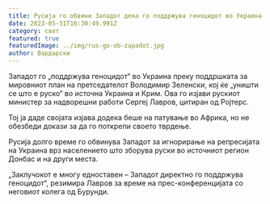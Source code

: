 ```yaml
---
title: Русија го обвини Западот дека го поддржува геноцидот во Украина
date: 2023-05-31T16:30:49.991Z
category: свет
featured: true
featuredImage: ../img/rus-go-ob-zapadot.jpg
author: Вардарски
---
```

Западот го „поддржува геноцидот“ во Украина преку поддршката за мировниот план на претседателот Володимир Зеленски, кој ќе „уништи се што е руско“ во источна Украина и Крим. Ова го изјави рускиот министер за надворешни работи Сергеј Лавров, цитиран од Ројтерс.

Тој ја даде својата изјава додека беше на патување во Африка, но не обезбеди докази за да го поткрепи своето тврдење.

Русија долго време го обвинува Западот за игнорирање на репресијата на Украина врз населението што зборува руски во источниот регион Донбас и на други места.

„Заклучокот е многу едноставен – Западот директно го поддржува геноцидот“, резимира Лавров за време на прес-конференцијата со неговиот колега од Бурунди.